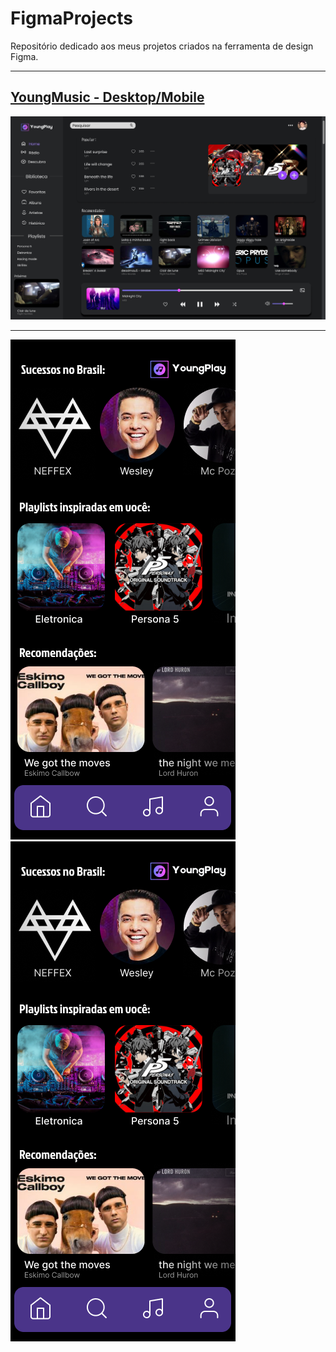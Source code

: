 # FigmaProjects
Repositório dedicado aos meus projetos criados na ferramenta de design Figma.
<hr>

<h2> <a href="https://www.figma.com/file/fkyNpbKMMlHTyx0Sqenr6l/YoungPlayer?type=design&node-id=0-1&mode=design">YoungMusic - Desktop/Mobile</a></h2>

![ImagemTelaDesktop](https://github.com/GustavoMeloFn/FigmaProjects/blob/main/MacBook%20Pro%2016_%20-%201.png)

<hr>

![ImagemTelaDesktop](https://github.com/GustavoMeloFn/FigmaProjects/blob/main/Android%20Large%20-%202.png) ![ImagemTelaDesktop](https://github.com/GustavoMeloFn/FigmaProjects/blob/main/Android%20Large%20-%202.png)

